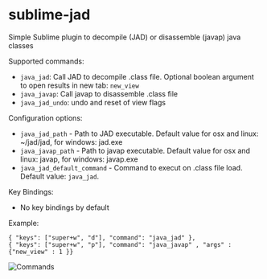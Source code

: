 sublime-jad
===========

Simple Sublime plugin to decompile (JAD) or disassemble (javap) java classes 

Supported commands: 
 - `java_jad`: Call JAD to decompile .class file. Optional boolean argument to open results in new tab: `new_view`
 - `java_javap`: Call javap to disassemble .class file
 - `java_jad_undo`: undo and reset of view flags


Configuration options:

 - `java_jad_path` - Path to JAD executable. Default value for osx and linux: ~/jad/jad, for windows: jad.exe
 - `java_javap_path` - Path to javap executable. Default value for osx and linux: javap, for windows: javap.exe
 - `java_jad_default_command` - Command to execut on .class file load. Default value: `java_jad`. 
 
Key Bindings:
 - No key bindings by default

Example:
 
    { "keys": ["super+w", "d"], "command": "java_jad" },
    { "keys": ["super+w", "p"], "command": "java_javap" , "args" : {"new_view" : 1 }}



![Commands ](https://raw.github.com/vcharnahrebel/Main/master/img/sublime-jad-commands.png)

